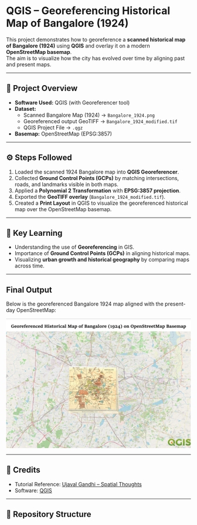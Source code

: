 # QGIS – Georeferencing Historical Map of Bangalore (1924)

This project demonstrates how to georeference a **scanned historical map of Bangalore (1924)** using **QGIS** and overlay it on a modern **OpenStreetMap basemap**.  
The aim is to visualize how the city has evolved over time by aligning past and present maps.

---

## 📌 Project Overview
- **Software Used:** QGIS (with Georeferencer tool)  
- **Dataset:**  
  - Scanned Bangalore Map (1924) → `Bangalore_1924.png`  
  - Georeferenced output GeoTIFF → `Bangalore_1924_modified.tif`  
  - QGIS Project File → `.qgz`  
- **Basemap:** OpenStreetMap (EPSG:3857)  

---

## ⚙️ Steps Followed
1. Loaded the scanned 1924 Bangalore map into **QGIS Georeferencer**.  
2. Collected **Ground Control Points (GCPs)** by matching intersections, roads, and landmarks visible in both maps.  
3. Applied a **Polynomial 2 Transformation** with **EPSG:3857 projection**.  
4. Exported the **GeoTIFF overlay** (`Bangalore_1924_modified.tif`).  
5. Created a **Print Layout** in QGIS to visualize the georeferenced historical map over the OpenStreetMap basemap.  

---

## 🎯 Key Learning
- Understanding the use of **Georeferencing** in GIS.  
- Importance of **Ground Control Points (GCPs)** in aligning historical maps.  
- Visualizing **urban growth and historical geography** by comparing maps across time.  

---

## Final Output
Below is the georeferenced Bangalore 1924 map aligned with the present-day OpenStreetMap:

![Georeferenced Bangalore Map](geographic%20bangalore%20map%20analysis.png)

---

## 🙏 Credits
- Tutorial Reference: [Ujaval Gandhi – Spatial Thoughts](https://spatialthoughts.com)  
- Software: [QGIS](https://qgis.org)  

---

## 📂 Repository Structure
